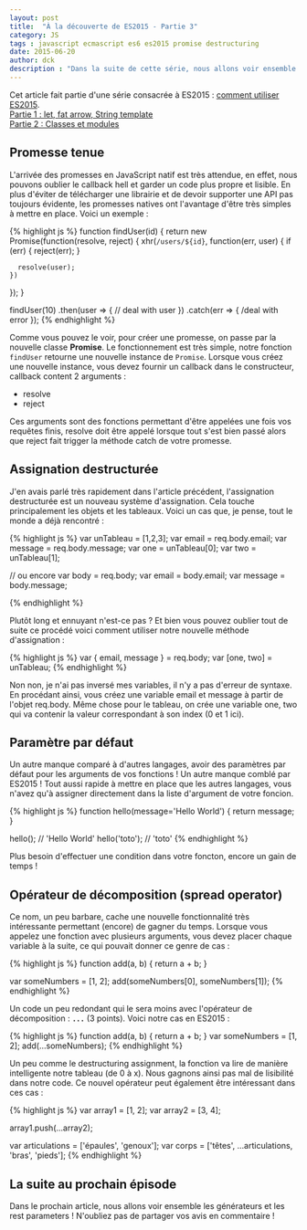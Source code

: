```yaml
---
layout: post
title:  "À la découverte de ES2015 - Partie 3"
category: JS
tags : javascript ecmascript es6 es2015 promise destructuring
date: 2015-06-20
author: dck
description : "Dans la suite de cette série, nous allons voir ensemble les promesses et quelques petites nouveautées !"
---
```


<div class="bs-callout bs-callout-info">
  Cet article fait partie d'une série consacrée à ES2015 : <a href="http://www.lilleweb.fr/js/2015/03/17/utilisez-maintenant-es2015/">comment utiliser ES2015</a>.
  <br />
  <a href="http://www.lilleweb.fr/js/2015/03/23/a-la-decouverte-de-es2015/">Partie 1 : let, fat arrow, String template</a>
  <br />
  <a href="http://www.lilleweb.fr/js/2015/03/23/a-la-decouverte-de-es2015-partie-2/">Partie 2 : Classes et modules</a>
</div>

## Promesse tenue
L'arrivée des promesses en JavaScript natif est très attendue, en effet, nous pouvons oublier le callback hell et garder
un code plus propre et lisible.
En plus d'éviter de télécharger une librairie et de devoir supporter une API pas toujours évidente, les promesses natives ont l'avantage d'être très simples à mettre en place. Voici un exemple :

{% highlight js %}
function findUser(id) {
  return new Promise(function(resolve, reject) {
    xhr(`/users/${id}`, function(err, user) {
      if (err) {
        reject(err);
      }

      resolve(user);
    })
  });
}

findUser(10)
  .then(user => {
    // deal with user
  })
  .catch(err => {
    /deal with error
  });
{% endhighlight %}

Comme vous pouvez le voir, pour créer une promesse, on passe par la nouvelle classe **Promise**.
Le fonctionnement est très simple, notre fonction `findUser` retourne une nouvelle instance de `Promise`.
Lorsque vous créez une nouvelle instance, vous devez fournir un callback dans le constructeur, callback content 2 arguments :
- resolve
- reject

Ces arguments sont des fonctions permettant d'être appelées une fois vos requêtes finis, resolve doit être appelé lorsque tout s'est bien passé alors que reject
fait trigger la méthode catch de votre promesse.


## Assignation destructurée

J'en avais parlé très rapidement dans l'article précédent, l'assignation destructurée est un nouveau système d'assignation.
Cela touche principalement les objets et les tableaux. Voici un cas que, je pense, tout le monde a déjà rencontré :

{% highlight js %}
var unTableau = [1,2,3];
var email = req.body.email;
var message = req.body.message;
var one = unTableau[0];
var two = unTableau[1];

// ou encore
var body = req.body;
var email = body.email;
var message = body.message;

{% endhighlight %}

Plutôt long et ennuyant n'est-ce pas ? Et bien vous pouvez oublier tout de suite ce procédé voici comment utiliser notre nouvelle méthode d'assignation :

{% highlight js %}
var { email, message } = req.body;
var [one, two] = unTableau;
{% endhighlight %}

Non non, je n'ai pas inversé mes variables, il n'y a pas d'erreur de syntaxe. En procédant ainsi, vous créez une variable email et message à partir de l'objet req.body.
Même chose pour le tableau, on crée une variable one, two qui va contenir la valeur correspondant à son index (0 et 1 ici).

## Paramètre par défaut

Un autre manque comparé à d'autres langages, avoir des paramètres par défaut pour les arguments de vos fonctions !
Un autre manque comblé par ES2015 ! Tout aussi rapide à mettre en place que les autres langages, vous n'avez qu'à assigner directement dans la liste d'argument de votre foncion.

{% highlight js %} 
function hello(message='Hello World') {
  return message;
}

hello(); // 'Hello World'
hello('toto'); // 'toto'
{% endhighlight %}

Plus besoin d'effectuer une condition dans votre foncton, encore un gain de temps !

## Opérateur de décomposition (spread operator)

Ce nom, un peu barbare, cache une nouvelle fonctionnalité très intéressante permettant (encore) de gagner du temps.
Lorsque vous appelez une fonction avec plusieurs arguments, vous devez placer chaque variable à la suite, ce qui pouvait donner ce genre de cas :

{% highlight js %}
function add(a, b) {
  return a + b;
}

var someNumbers = [1, 2];
add(someNumbers[0], someNumbers[1]);
{% endhighlight %}

Un code un peu redondant qui le sera moins avec l'opérateur de décomposition : **`...`** (3 points). Voici notre cas en ES2015 :

{% highlight js %}
function add(a, b) {
  return a + b;
}
var someNumbers = [1, 2];
add(...someNumbers);
{% endhighlight %}

Un peu comme le destructuring assignment, la fonction va lire de manière intelligente notre tableau (de 0 à x). Nous gagnons ainsi pas mal de lisibilité dans notre code.
Ce nouvel opérateur peut également être intéressant dans ces cas :

{% highlight js %}
var array1 = [1, 2];
var array2 = [3, 4];

array1.push(...array2);

var articulations = ['épaules', 'genoux'];
var corps = ['têtes', ...articulations, 'bras', 'pieds'];
{% endhighlight %}

## La suite au prochain épisode

Dans le prochain article, nous allons voir ensemble les générateurs et les rest parameters ! N'oubliez pas de partager vos avis en commentaire !